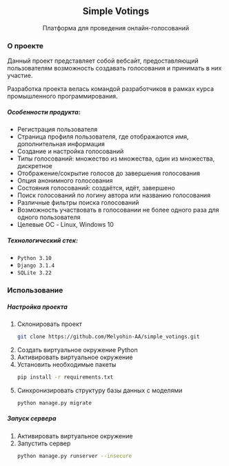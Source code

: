 <div align="center">
  <h2 align="center">Simple Votings</h2>
  <p align="center">Платформа для проведения онлайн-голосований</p>
</div>


### О проекте

Данный проект представляет собой вебсайт, предоставляющий пользователям возможность создавать голосования и принимать в них участие.

Разработка проекта велась командой разработчиков в рамках курса промышленного программирования.

##### Особенности продукта:
* Регистрация пользователя
* Страница профиля пользователя, где отображаются имя, дополнительная информация
* Создание и настройка голосований
* Типы голосований: множество из множества, один из множества, дискретное
* Отображение/сокрытие голосов до завершения голосования
* Опция анонимного голосования
* Состояния голосований: создаётся, идёт, завершено
* Поиск голосований по логину автора или названию голосования
* Различные фильтры поиска голосований
* Возможность участвовать в голосовании не более одного раза для одного пользователя
* Целевые ОС - Linux, Windows 10

##### Технологический стек:
* `Python 3.10`
* `Django 3.1.4`
* `SQLite 3.22`

### Использование

##### Настройка проекта
1. Склонировать проект
    ```sh
    git clone https://github.com/Melyohin-AA/simple_votings.git
    ```
2. Создать виртуальное окружение Python
3. Активировать виртуальное окружение
4. Установить необходимые пакеты
    ```sh
    pip install -r requirements.txt
    ```
5. Синхронизировать структуру базы данных с моделями
    ```sh
    python manage.py migrate
    ```

##### Запуск сервера
1. Активировать виртуальное окружение
2. Запустить сервер
    ```sh
    python manage.py runserver --insecure
    ```

